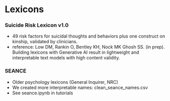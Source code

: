 
# Lexicons

### Suicide Risk Lexicon v1.0
* 49 risk factors for suicidal thoughts and behaviors plus one construct on kinship, validated by clinicians. 
* reference: Low DM, Rankin O, Bentley KH, Nock MK Ghosh SS. (in prep). Building lexicons with Generative AI result in lightweight and interpretable text models with high content validity.

### SEANCE
* Older psychology lexicons (General Inquirer, NRC)
* We created more interpretable names: clean_seance_names.csv
* See seance.ipynb in tutorials 